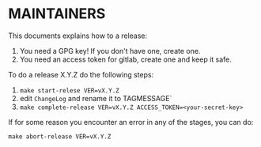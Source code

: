 MAINTAINERS
===========

This documents explains how to a release:

1. You need a GPG key! If you don't have one, create one.
2. You need an access token for gitlab, create one and keep it safe.

To do a release X.Y.Z do the following steps:

1. `make start-relese VER=vX.Y.Z`
2. edit `ChangeLog` and rename it to TAGMESSAGE`
3. `make complete-release VER=vX.Y.Z ACCESS_TOKEN=<your-secret-key>`


If for some reason you encounter an error in any of the stages, you can
do:

`make abort-release VER=vX.Y.Z`

